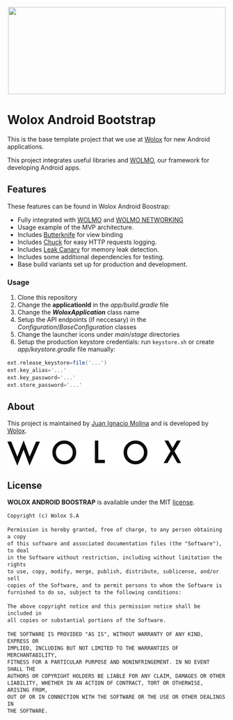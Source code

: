 <p align="center">
  <img height="200px" width="500px" src="https://user-images.githubusercontent.com/4109119/32069804-8a691d20-ba8a-11e7-8d02-6f8f849b6398.png"/>
</p>

# Wolox Android Bootstrap

This is the base template project that we use at [Wolox](https://www.wolox.com.ar/) for new Android applications.

This project integrates useful libraries and [WOLMO](https://github.com/Wolox/wolmo-core-android), our framework for developing
Android apps.


## Features

These features can be found in Wolox Android Boostrap:

* Fully integrated with [WOLMO](https://github.com/Wolox/wolmo-core-android)
and [WOLMO NETWORKING](https://github.com/Wolox/wolmo-networking-android)
* Usage example of the MVP architecture.
* Includes [Butterknife](https://github.com/JakeWharton/butterknife) for view binding
* Includes [Chuck](https://github.com/jgilfelt/chuck) for easy HTTP requests logging.
* Includes [Leak Canary](https://github.com/square/leakcanary) for memory leak detection.
* Includes some additional dependencies for testing.
* Base build variants set up for production and development.

### Usage

1. Clone this repository
2. Change the **applicationId** in the *app/build.gradle* file
3. Change the ***WoloxApplication*** class name
4. Setup the API endpoints (if neccesary) in the *Configuration*/*BaseConfiguration* classes
5. Change the launcher icons under *main*/*stage* directories
6. Setup the production keystore credentials: run `keystore.sh` or create *app/keystore.gradle* file manually:
```gradle
ext.release_keystore=file('...')
ext.key_alias='...'
ext.key_password='...'
ext.store_password='...'
```

## <a name="topic-about"></a> About

This project is maintained by [Juan Ignacio Molina](https://github.com/juanignaciomolina)
and is developed by [Wolox](http://www.wolox.com.ar).

![Wolox](https://raw.githubusercontent.com/Wolox/press-kit/master/logos/logo_banner.png)

## <a name="topic-license"></a> License

**WOLOX ANDROID BOOSTRAP** is available under the MIT [license](https://raw.githubusercontent.com/Wolox/WoloxAndroidBootstrap/master/LICENSE.md).

    Copyright (c) Wolox S.A

    Permission is hereby granted, free of charge, to any person obtaining a copy
    of this software and associated documentation files (the "Software"), to deal
    in the Software without restriction, including without limitation the rights
    to use, copy, modify, merge, publish, distribute, sublicense, and/or sell
    copies of the Software, and to permit persons to whom the Software is
    furnished to do so, subject to the following conditions:

    The above copyright notice and this permission notice shall be included in
    all copies or substantial portions of the Software.

    THE SOFTWARE IS PROVIDED "AS IS", WITHOUT WARRANTY OF ANY KIND, EXPRESS OR
    IMPLIED, INCLUDING BUT NOT LIMITED TO THE WARRANTIES OF MERCHANTABILITY,
    FITNESS FOR A PARTICULAR PURPOSE AND NONINFRINGEMENT. IN NO EVENT SHALL THE
    AUTHORS OR COPYRIGHT HOLDERS BE LIABLE FOR ANY CLAIM, DAMAGES OR OTHER
    LIABILITY, WHETHER IN AN ACTION OF CONTRACT, TORT OR OTHERWISE, ARISING FROM,
    OUT OF OR IN CONNECTION WITH THE SOFTWARE OR THE USE OR OTHER DEALINGS IN
    THE SOFTWARE.

